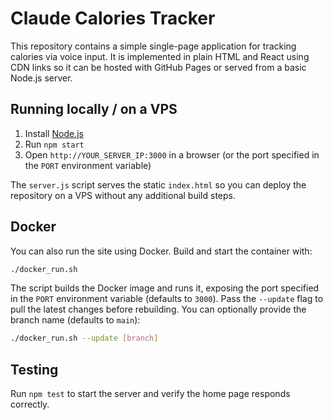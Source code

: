 # Claude Calories Tracker

This repository contains a simple single-page application for tracking calories via voice input. It is implemented in plain HTML and React using CDN links so it can be hosted with GitHub Pages or served from a basic Node.js server.

## Running locally / on a VPS

1. Install [Node.js](https://nodejs.org/)
2. Run `npm start`
3. Open `http://YOUR_SERVER_IP:3000` in a browser (or the port specified in the `PORT` environment variable)

The `server.js` script serves the static `index.html` so you can deploy the repository on a VPS without any additional build steps.

## Docker

You can also run the site using Docker. Build and start the container with:

```bash
./docker_run.sh
```

The script builds the Docker image and runs it, exposing the port specified in the `PORT` environment variable (defaults to `3000`).
Pass the `--update` flag to pull the latest changes before rebuilding. You can optionally provide the branch name (defaults to `main`):

```bash
./docker_run.sh --update [branch]
```

## Testing

Run `npm test` to start the server and verify the home page responds correctly.

